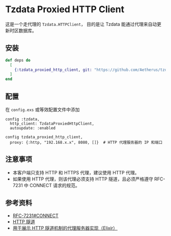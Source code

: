 # Tzdata Proxied HTTP Client

这是一个走代理的 `Tzdata.HTTPClient`，
目的是让 Tzdata 能通过代理来自动更新时区数据库。

## 安装

```elixir
def deps do
  [
    {:tzdata_proxied_http_client, git: "https://github.com/Aetherus/tzdata_proxied_http_client.git", branch: "master"}
  ]
end
```

## 配置

在 `config.exs` 或等效配置文件中添加

```
config :tzdata,
  http_client: TzdataProxiedHttpClient,
  autoupdate: :enabled

config tzdata_proxied_http_client,
  proxy: {:http, "192.168.x.x", 8080, []}  # HTTP 代理服务器的 IP 和端口
```

## 注意事项

- 本客户端只支持 HTTP 和 HTTPS 代理，建议使用 HTTP 代理。
- 如果使用 HTTP 代理，则该代理必须支持 HTTP 隧道，且必须严格遵守 RFC-7231 中 CONNECT 请求的规范。

## 参考资料

- [RFC-7231#CONNECT](https://httpwg.org/specs/rfc7231.html#CONNECT)
- [HTTP 隧道](https://zh.wikipedia.org/wiki/HTTP%E9%9A%A7%E9%81%93)
- [用于展示 HTTP 隧道机制的代理服务器实现（Elixir）](https://github.com/Aetherus/my_http_proxy)

